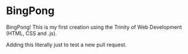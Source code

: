 # BingPong
BingPong! This is my first creation using the Trinity of Web Development (HTML, CSS and .js). 

Adding this literally just to test a new pull request.

